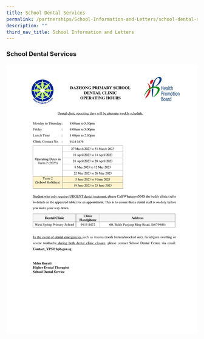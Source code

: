 ```yaml
---
title: School Dental Services
permalink: /partnerships/School-Information-and-Letters/school-dental-services/
description: ""
third_nav_title: School Information and Letters
---
```

### School Dental Services

![](/images/Dental-Information-in-School-Website_Term-2-2023_Updated-29-March-2023.jpg)